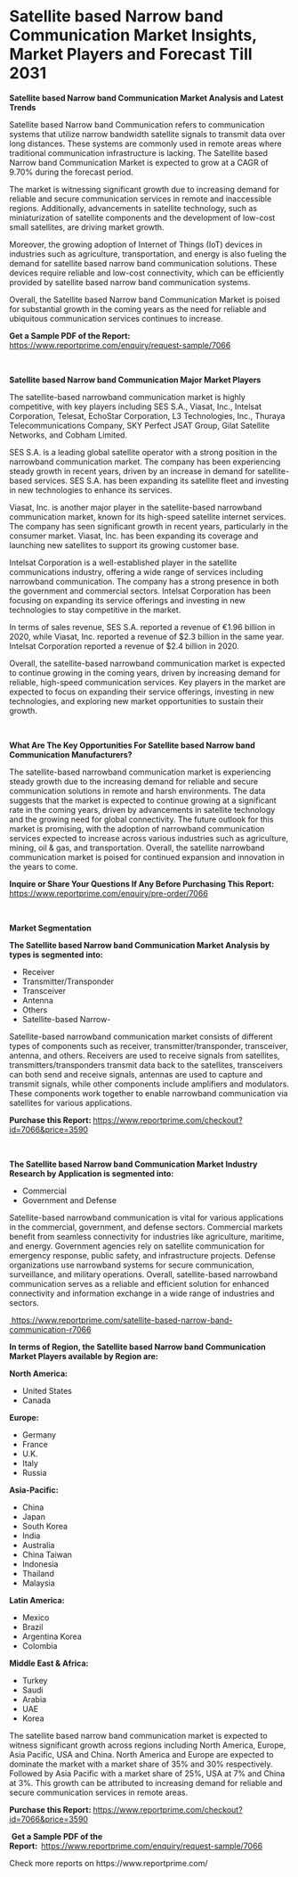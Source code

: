 <p><h1>Satellite based Narrow band Communication Market Insights, Market Players and Forecast Till 2031</h1></p><p><strong>Satellite based Narrow band Communication Market Analysis and Latest Trends</strong></p>
<p><p>Satellite based Narrow band Communication refers to communication systems that utilize narrow bandwidth satellite signals to transmit data over long distances. These systems are commonly used in remote areas where traditional communication infrastructure is lacking. The Satellite based Narrow band Communication Market is expected to grow at a CAGR of 9.70% during the forecast period.</p><p>The market is witnessing significant growth due to increasing demand for reliable and secure communication services in remote and inaccessible regions. Additionally, advancements in satellite technology, such as miniaturization of satellite components and the development of low-cost small satellites, are driving market growth.</p><p>Moreover, the growing adoption of Internet of Things (IoT) devices in industries such as agriculture, transportation, and energy is also fueling the demand for satellite based narrow band communication solutions. These devices require reliable and low-cost connectivity, which can be efficiently provided by satellite based narrow band communication systems.</p><p>Overall, the Satellite based Narrow band Communication Market is poised for substantial growth in the coming years as the need for reliable and ubiquitous communication services continues to increase.</p></p>
<p><strong>Get a Sample PDF of the Report:&nbsp;</strong> <a href="https://www.reportprime.com/enquiry/request-sample/7066">https://www.reportprime.com/enquiry/request-sample/7066</a></p>
<p>&nbsp;</p>
<p><strong>Satellite based Narrow band Communication Major Market Players</strong></p>
<p><p>The satellite-based narrowband communication market is highly competitive, with key players including SES S.A., Viasat, Inc., Intelsat Corporation, Telesat, EchoStar Corporation, L3 Technologies, Inc., Thuraya Telecommunications Company, SKY Perfect JSAT Group, Gilat Satellite Networks, and Cobham Limited. </p><p>SES S.A. is a leading global satellite operator with a strong position in the narrowband communication market. The company has been experiencing steady growth in recent years, driven by an increase in demand for satellite-based services. SES S.A. has been expanding its satellite fleet and investing in new technologies to enhance its services.</p><p>Viasat, Inc. is another major player in the satellite-based narrowband communication market, known for its high-speed satellite internet services. The company has seen significant growth in recent years, particularly in the consumer market. Viasat, Inc. has been expanding its coverage and launching new satellites to support its growing customer base.</p><p>Intelsat Corporation is a well-established player in the satellite communications industry, offering a wide range of services including narrowband communication. The company has a strong presence in both the government and commercial sectors. Intelsat Corporation has been focusing on expanding its service offerings and investing in new technologies to stay competitive in the market.</p><p>In terms of sales revenue, SES S.A. reported a revenue of €1.96 billion in 2020, while Viasat, Inc. reported a revenue of $2.3 billion in the same year. Intelsat Corporation reported a revenue of $2.4 billion in 2020.</p><p>Overall, the satellite-based narrowband communication market is expected to continue growing in the coming years, driven by increasing demand for reliable, high-speed communication services. Key players in the market are expected to focus on expanding their service offerings, investing in new technologies, and exploring new market opportunities to sustain their growth.</p></p>
<p>&nbsp;</p>
<p><strong>What Are The Key Opportunities For Satellite based Narrow band Communication Manufacturers?</strong></p>
<p><p>The satellite-based narrowband communication market is experiencing steady growth due to the increasing demand for reliable and secure communication solutions in remote and harsh environments. The data suggests that the market is expected to continue growing at a significant rate in the coming years, driven by advancements in satellite technology and the growing need for global connectivity. The future outlook for this market is promising, with the adoption of narrowband communication services expected to increase across various industries such as agriculture, mining, oil & gas, and transportation. Overall, the satellite narrowband communication market is poised for continued expansion and innovation in the years to come.</p></p>
<p><strong>Inquire or Share Your Questions If Any Before Purchasing This Report:</strong> <a href="https://www.reportprime.com/enquiry/pre-order/7066">https://www.reportprime.com/enquiry/pre-order/7066</a></p>
<p>&nbsp;</p>
<p><strong>Market Segmentation</strong></p>
<p><strong>The Satellite based Narrow band Communication Market Analysis by types is segmented into:</strong></p>
<p><ul><li>Receiver</li><li>Transmitter/Transponder</li><li>Transceiver</li><li>Antenna</li><li>Others</li><li>Satellite-based Narrow-</li></ul></p>
<p><p>Satellite-based narrowband communication market consists of different types of components such as receiver, transmitter/transponder, transceiver, antenna, and others. Receivers are used to receive signals from satellites, transmitters/transponders transmit data back to the satellites, transceivers can both send and receive signals, antennas are used to capture and transmit signals, while other components include amplifiers and modulators. These components work together to enable narrowband communication via satellites for various applications.</p></p>
<p><strong>Purchase this Report:&nbsp;</strong><a href="https://www.reportprime.com/checkout?id=7066&price=3590">https://www.reportprime.com/checkout?id=7066&price=3590</a></p>
<p>&nbsp;</p>
<p><strong>The Satellite based Narrow band Communication Market Industry Research by Application is segmented into:</strong></p>
<p><ul><li>Commercial</li><li>Government and Defense</li></ul></p>
<p><p>Satellite-based narrowband communication is vital for various applications in the commercial, government, and defense sectors. Commercial markets benefit from seamless connectivity for industries like agriculture, maritime, and energy. Government agencies rely on satellite communication for emergency response, public safety, and infrastructure projects. Defense organizations use narrowband systems for secure communication, surveillance, and military operations. Overall, satellite-based narrowband communication serves as a reliable and efficient solution for enhanced connectivity and information exchange in a wide range of industries and sectors.</p></p>
<p><a href="https://www.reportprime.com/satellite-based-narrow-band-communication-r7066">&nbsp;https://www.reportprime.com/satellite-based-narrow-band-communication-r7066</a></p>
<p><strong>In terms of Region, the Satellite based Narrow band Communication Market Players available by Region are:</strong></p>
<p>
    <p> <strong> North America: </strong>
        <ul>
            <li>United States</li>
            <li>Canada</li>
        </ul>
        </p> 
    <p> <strong> Europe: </strong>
        <ul>
            <li>Germany</li>
            <li>France</li>
            <li>U.K.</li>
            <li>Italy</li>
            <li>Russia</li>
        </ul>
        </p> 
    <p> <strong> Asia-Pacific: </strong>
        <ul>
            <li>China</li>
            <li>Japan</li>
            <li>South Korea</li>
            <li>India</li>
            <li>Australia</li>
            <li>China Taiwan</li>
            <li>Indonesia</li>
            <li>Thailand</li>
            <li>Malaysia</li>
        </ul>
        </p> 
    <p> <strong> Latin America: </strong>
        <ul>
            <li>Mexico</li>
            <li>Brazil</li>
            <li>Argentina Korea</li>
            <li>Colombia</li>
        </ul>
        </p> 
    <p> <strong> Middle East & Africa: </strong>
        <ul>
            <li>Turkey</li>
            <li>Saudi</li>
            <li>Arabia</li>
            <li>UAE</li>
            <li>Korea</li>
        </ul>
    </p>
    </p>
<p><p>The satellite based narrow band communication market is expected to witness significant growth across regions including North America, Europe, Asia Pacific, USA and China. North America and Europe are expected to dominate the market with a market share of 35% and 30% respectively. Followed by Asia Pacific with a market share of 25%, USA at 7% and China at 3%. This growth can be attributed to increasing demand for reliable and secure communication services in remote areas.</p></p>
<p><strong>Purchase this Report: </strong><a href="https://www.reportprime.com/checkout?id=7066&price=3590">https://www.reportprime.com/checkout?id=7066&price=3590</a></p>
<p>&nbsp;<strong>Get a Sample PDF of the Report:&nbsp;&nbsp;</strong><a href="https://www.reportprime.com/enquiry/request-sample/7066">https://www.reportprime.com/enquiry/request-sample/7066</a></p>
<p><strong></strong></p>
<p>Check more reports on https://www.reportprime.com/</p>
